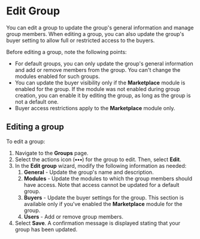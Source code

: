 # Edit Group

You can edit a group to update the group's general information and manage group members. When editing a group, you can also update the group's buyer setting to allow full or restricted access to the buyers.

Before editing a group, note the following points:

* For default groups, you can only update the group's general information and add or remove members from the group. You can't change the modules enabled for such groups.
* You can update the buyer visibility only if the **Marketplace** module is enabled for the group. If the module was not enabled during group creation, you can enable it by editing the group, as long as the group is not a default one.
* &#x20;Buyer access restrictions apply to the **Marketplace** module only.

## Editing a group

To edit a group:

1. Navigate to the **Groups** page.
2. Select the actions icon (**•••**) for the group to edit. Then, select **Edit**.
3. In the **Edit group** wizard, modify the following information as needed:
   1. **General** - Update the group's name and description.
   2. **Modules** - Update the modules to which the group members should have access. Note that access cannot be updated for a default group.
   3. **Buyers** - Update the buyer settings for the group. This section is available only if you've enabled the **Marketplace** module for the group.
   4. **Users** - Add or remove group members.&#x20;
4. Select **Save**. A confirmation message is displayed stating that your group has been updated.
